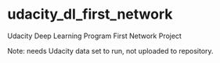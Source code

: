 # udacity_dl_first_network
Udacity Deep Learning Program First Network Project

Note:  needs Udacity data set to run, not uploaded to repository.